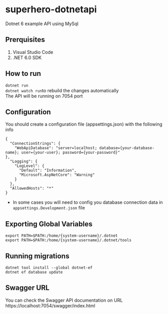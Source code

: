 # superhero-dotnetapi
Dotnet 6 example API using MySql 

## Prerquisites
1. Visual Studio Code
2. .NET 6.0 SDK

## How to run
`dotnet run`<br>
`dotnet watch run`to rebuild the changes automatically <br>
The API will be running on 7054 port

## Configuration
You should create a configuration file (appsettings.json) with the following info

````
{
  "ConnectionStrings": {
    "WebApiDatabase": "server=localhost; database={your-database-name}; user={your-user}; password={your-password}"
},
  "Logging": {
    "LogLevel": {
      "Default": "Information",
      "Microsoft.AspNetCore": "Warning"
    }
  },
  "AllowedHosts": "*"
}
````
* In some cases you will need to config you database connection data in `appsettings.Development.json` file

## Exporting Global Variables
`export PATH=$PATH:/home/{system-username}/.dotnet` <br>
`export PATH=$PATH:/home/{system-username}/.dotnet/tools`

## Running migrations
`dotnet tool install --global dotnet-ef` <br>
`dotnet ef database update`

## Swagger URL
You can check the Swagger API documentation on URL https://localhost:7054/swagger/index.html

